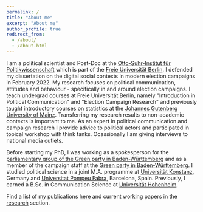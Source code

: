 ```yaml
---
permalink: /
title: "About me"
excerpt: "About me"
author_profile: true
redirect_from:
  - /about/
  - /about.html
---
```


I am a political scientist and Post-Doc at the [Otto-Suhr-Institut für Politikwissenschaft](https://www.polsoz.fu-berlin.de/polwiss/index.html) which is part of the [Freie Universität Berlin](https://www.fu-berlin.de/). I defended my dissertation on the digital social contexts in modern election campaigns in February 2022. My research focuses on political communication, attitudes and behaviour - specifically in and around election campaigns. I teach undergrad courses at Freie Universität Berlin, namely "Introduction in Political Communication" and "Election Campaign Research" and previously taught introductory courses on statistics at the [Johannes Gutenberg University of Mainz](https://www.uni-mainz.de/). Transferring my research results to non-academic contexts is important to me. As an expert in political communication and campaign research I provide advice to political actors and participated in topical workshop with think tanks. Ocassionally I am giving interviews to national media outlets.

Before starting my PhD, I was working as a spokesperson for the [parliamentary group of the Green party in Baden-Württemberg](https://www.gruene-landtag-bw.de/) and as a member of the campaign staff at  the [Green party in Baden-Württemberg](https://www.gruene-bw.de/). I studied political science in a joint M.A. programme at [Universität Konstanz](https://www.uni-konstanz.de/), Germany and [Universitat Pompeu Fabra](https://www.upf.cat/), Barcelona, Spain. Previously, I earned a B.Sc. in Communication Science at [Universität Hohenheim](https://www.uni-hohenheim.de/).

Find a list of my publications [here](/publications/) and current working papers in the [research](/research/) section.
